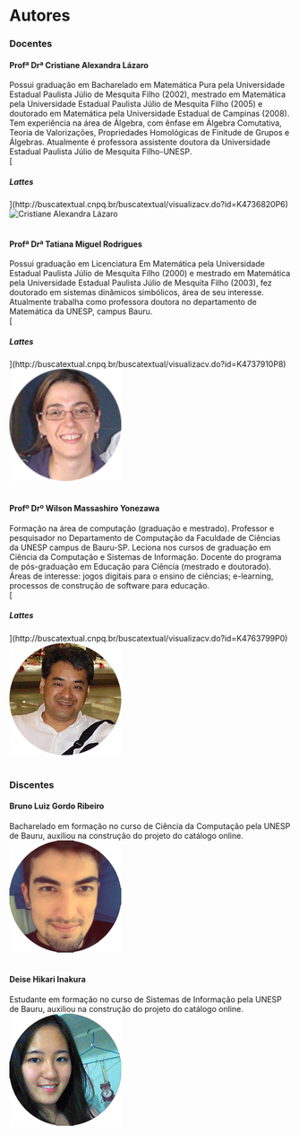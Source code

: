# <div class="row text-center">Autores</div>
<!--  DOCENTES -->
<div class="row col-md-12 col-lg-12 text-center">
  <h3><i class="fa fa-book"></i> Docentes</h3>
</div>
<!-- Cris -->
<div class="row">
  <div class="col-md-12 col-lg-12">
    <h4><i class="fa fa-user"></i> Profª Drª Cristiane Alexandra Lázaro</h4>
  </div>
  <div class="col-md-8 col-lg-8 text-justify pull-left">
    <div class="row">
      Possui graduação em Bacharelado em Matemática Pura pela Universidade Estadual Paulista Júlio de Mesquita Filho (2002), mestrado em Matemática pela Universidade Estadual Paulista Júlio de Mesquita Filho (2005) e doutorado em Matemática pela Universidade Estadual de Campinas (2008). Tem experiência na área de Álgebra, com ênfase em Álgebra Comutativa, Teoria de Valorizações, Propriedades Homológicas de Finitude de Grupos e Álgebras. Atualmente é professora assistente doutora da Universidade Estadual Paulista Júlio de Mesquita Filho-UNESP.
    </div>
    <div class"row">
      [<h5><i class="fa fa-link"></i> Lattes</h5>](http://buscatextual.cnpq.br/buscatextual/visualizacv.do?id=K4736820P6)
    </div>
  </div>
  <div class="col-md-4 col-lg-4 text-center pull-right">
    <img src="../imagens/autores/retrato-cristiane-alexandra-lázaro.png" title="Cristiane Alexandra Lázaro" alt="Cristiane Alexandra Lázaro"></img>
  </div>
</div>
<br/>
<!-- Tati -->
<div class="row">
  <div class="col-md-12 col-lg-12">
    <h4><i class="fa fa-user"></i> Profª Drª Tatiana Miguel Rodrigues</h4>
  </div>
  <div class="col-md-8 col-lg-8 text-justify pull-right">
    <div class"row">
      Possui graduação em Licenciatura Em Matemática pela Universidade Estadual Paulista Júlio de Mesquita Filho (2000) e mestrado em Matemática pela Universidade Estadual Paulista Júlio de Mesquita Filho (2003), fez doutorado em sistemas dinâmicos simbólicos, área de seu interesse. Atualmente trabalha como professora doutora no departamento de Matemática da UNESP, campus Bauru.
    </div>
    <div class"row">
      [<h5><i class="fa fa-link"></i> Lattes</h5>](http://buscatextual.cnpq.br/buscatextual/visualizacv.do?id=K4737910P8)
    </div>
  </div>
  <div class="col-md-4 col-lg-4 text-center pull-left">  
    <img src="../imagens/autores/retrato-tatiana-miguel-rodrigues.png" title="Tatiana Miguel Rodrigues" alt="Tatiana Miguel Rodrigues"></img>
  </div>
</div>
<br/>
<!-- Wilson -->
<div class="row">
  <div class="col-md-12 col-lg-12">
    <h4><i class="fa fa-user"></i> Profº Drº Wilson Massashiro Yonezawa</h4>
  </div>
  <div class="col-md-8 col-lg-8 text-justify pull-left">
    <div class="row">
      Formação na área de computação (graduação e mestrado). Professor e pesquisador no Departamento de Computação da Faculdade de Ciências da UNESP campus de Bauru-SP. Leciona nos cursos de graduação em Ciência da Computação e Sistemas de Informação. Docente do programa de pós-graduação em Educação para Ciência (mestrado e doutorado). Áreas de interesse: jogos digitais para o ensino de ciências; e-learning, processos de construção de software para educação.
    </div>
    <div class"row">
      [<h5><i class="fa fa-link"></i> Lattes</h5>](http://buscatextual.cnpq.br/buscatextual/visualizacv.do?id=K4763799P0)
    </div>
  </div>
  <div class="col-md-4 col-lg-4 text-center pull-right">  
    <img src="../imagens/autores/retrato-wilson-massashiro-yonezawa.png" title="Wilson Massashiro Yonezawa" alt="Wilson Massashiro Yonezawa"></img>
  </div>
</div>
<br/>
<!--  DISCENTES -->
<div class="row col-md-12 col-lg-12 text-center">
  <h3><i class="fa  fa-graduation-cap"></i> Discentes</h3>
</div>
<!-- Bruno -->
<div class="row">
  <div class="col-md-12 col-lg-12">
    <h4><i class="fa fa-user"></i> Bruno Luiz Gordo Ribeiro</h4>
  </div>
  <div class="col-md-8 col-lg-8 text-justify pull-right">
    Bacharelado em formação no curso de Ciência da Computação pela UNESP de Bauru, auxiliou na construção do projeto do catálogo online.
  </div>
  <div class="col-md-4 col-lg-4 text-center pull-left">  
    <img src="../imagens/autores/retrato-bruno-luiz-gordo-ribeiro.png" title="Bruno Luiz Gordo Ribeiro" alt="Bruno Luiz Gordo Ribeiro"></img>
  </div>
</div>
<br/>
<!-- Deise -->
<div class="row">
  <div class="col-md-12 col-lg-12">
    <h4><i class="fa fa-user"></i> Deise Hikari Inakura</h4>
  </div>
  <div class="col-md-8 col-lg-8 text-justify pull-left">
    Estudante em formação no curso de Sistemas de Informação pela UNESP de Bauru, auxiliou na construção do projeto do catálogo online.
  </div>
  <div class="col-md-4 col-lg-4 text-center pull-right">  
    <img src="../imagens/autores/retrato-deise-hikari-inakura.png" title="Deise Hikari Inakura" alt="Deise Hikari Inakura"></img>
  </div>
</div>
<br/>  
<br/>  
